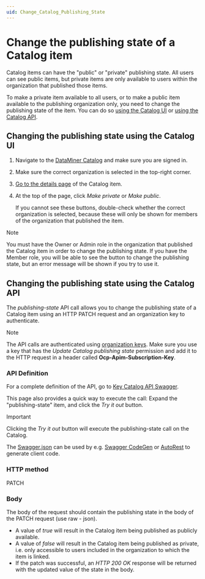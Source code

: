 ```yaml
---
uid: Change_Catalog_Publishing_State
---
```


# Change the publishing state of a Catalog item

Catalog items can have the "public" or "private" publishing state. All users can see public items, but private items are only available to users within the organization that published those items.

To make a private item available to all users, or to make a public item available to the publishing organization only, you need to change the publishing state of the item. You can do so [using the Catalog UI](#changing-the-publishing-state-using-the-catalog-ui) or [using the Catalog API](#changing-the-publishing-state-using-the-catalog-api).

## Changing the publishing state using the Catalog UI

1. Navigate to the [DataMiner Catalog](https://catalog.dataminer.services/) and make sure you are signed in.

1. Make sure the correct organization is selected in the top-right corner.

1. [Go to the details page](xref:Looking_up_an_item_in_the_catalog) of the Catalog item.

1. At the top of the page, click *Make private* or *Make public*.

   If you cannot see these buttons, double-check whether the correct organization is selected, because these will only be shown for members of the organization that published the item.

> [!NOTE]
> You must have the Owner or Admin role in the organization that published the Catalog item in order to change the publishing state. If you have the Member role, you will be able to see the button to change the publishing state, but an error message will be shown if you try to use it.

## Changing the publishing state using the Catalog API

The *publishing-state* API call allows you to change the publishing state of a Catalog item using an HTTP PATCH request and an organization key to authenticate.

> [!NOTE]
> The API calls are authenticated using [organization keys](xref:Managing_DCP_keys#organization-keys). Make sure you use a key that has the *Update Catalog publishing state* permission and add it to the HTTP request in a header called **Ocp-Apim-Subscription-Key**.

### API Definition

For a complete definition of the API, go to [Key Catalog API Swagger](https://catalogapi-prod.cca-prod.aks.westeurope.dataminer.services/swagger/index.html?urls.primaryName=Key+Catalog+API+v2.0).

This page also provides a quick way to execute the call: Expand the "publishing-state" item, and click the *Try it out* button.

> [!IMPORTANT]
> Clicking the *Try it out* button will execute the publishing-state call on the Catalog.

The [Swagger.json](https://catalogapi-prod.cca-prod.aks.westeurope.dataminer.services/swagger/key-catalog_2.0/swagger.json) can be used by e.g. [Swagger CodeGen](https://swagger.io/docs/open-source-tools/swagger-codegen/) or [AutoRest](https://azure.github.io/autorest/generate/) to generate client code.

### HTTP method

PATCH

### Body

The body of the request should contain the publishing state in the body of the PATCH request (use raw - json).

- A value of *true* will result in the Catalog item being published as publicly available.
- A value of *false* will result in the Catalog item being published as private, i.e. only accessible to users included in the organization to which the item is linked.
- If the patch was successful, an *HTTP 200 OK* response will be returned with the updated value of the state in the body.
